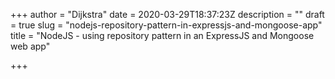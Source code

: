 +++
author = "Dijkstra"
date = 2020-03-29T18:37:23Z
description = ""
draft = true
slug = "nodejs-repository-pattern-in-expressjs-and-mongoose-app"
title = "NodeJS - using repository pattern in an ExpressJS and Mongoose web app"

+++




